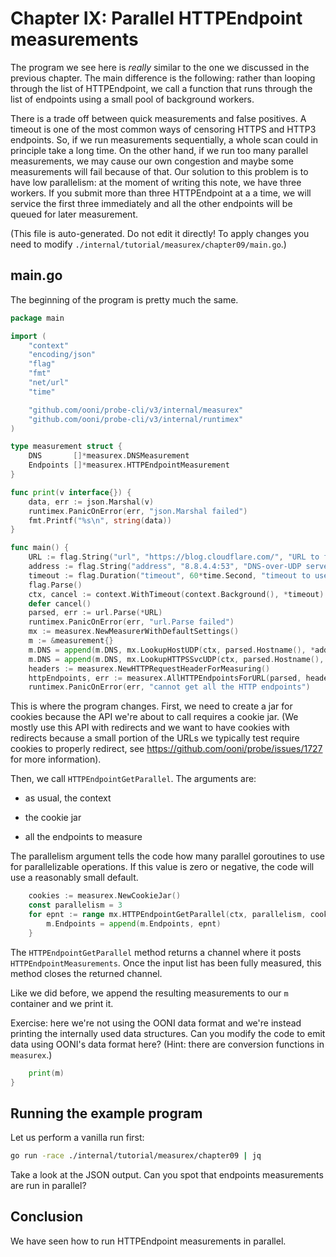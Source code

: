 
# Chapter IX: Parallel HTTPEndpoint measurements

The program we see here is _really_ similar to the one we
discussed in the previous chapter. The main difference
is the following: rather than looping through the list of
HTTPEndpoint, we call a function that runs through the
list of endpoints using a small pool of background workers.

There is a trade off between quick measurements and
false positives. A timeout is one of the most common
ways of censoring HTTPS and HTTP3 endpoints. So, if
we run measurements sequentially, a whole scan could
in principle take a long time. On the other hand,
if we run too many parallel measurements, we may cause
our own congestion and maybe some measurements will
fail because of that. Our solution to this problem is
to have low parallelism: at the moment of writing
this note, we have three workers. If you submit
more than three HTTPEndpoint at a a time, we will
service the first three immediately and all the
other endpoints will be queued for later measurement.

(This file is auto-generated. Do not edit it directly! To apply
changes you need to modify `./internal/tutorial/measurex/chapter09/main.go`.)

## main.go

The beginning of the program is pretty much the same.

```Go
package main

import (
	"context"
	"encoding/json"
	"flag"
	"fmt"
	"net/url"
	"time"

	"github.com/ooni/probe-cli/v3/internal/measurex"
	"github.com/ooni/probe-cli/v3/internal/runtimex"
)

type measurement struct {
	DNS       []*measurex.DNSMeasurement
	Endpoints []*measurex.HTTPEndpointMeasurement
}

func print(v interface{}) {
	data, err := json.Marshal(v)
	runtimex.PanicOnError(err, "json.Marshal failed")
	fmt.Printf("%s\n", string(data))
}

func main() {
	URL := flag.String("url", "https://blog.cloudflare.com/", "URL to fetch")
	address := flag.String("address", "8.8.4.4:53", "DNS-over-UDP server address")
	timeout := flag.Duration("timeout", 60*time.Second, "timeout to use")
	flag.Parse()
	ctx, cancel := context.WithTimeout(context.Background(), *timeout)
	defer cancel()
	parsed, err := url.Parse(*URL)
	runtimex.PanicOnError(err, "url.Parse failed")
	mx := measurex.NewMeasurerWithDefaultSettings()
	m := &measurement{}
	m.DNS = append(m.DNS, mx.LookupHostUDP(ctx, parsed.Hostname(), *address))
	m.DNS = append(m.DNS, mx.LookupHTTPSSvcUDP(ctx, parsed.Hostname(), *address))
	headers := measurex.NewHTTPRequestHeaderForMeasuring()
	httpEndpoints, err := measurex.AllHTTPEndpointsForURL(parsed, headers, m.DNS...)
	runtimex.PanicOnError(err, "cannot get all the HTTP endpoints")
```

This is where the program changes. First, we need to create a jar
for cookies because the API we're about to call requires a
cookie jar. (We mostly use this API with redirects and we want
to have cookies with redirects because a small portion of the
URLs we typically test require cookies to properly redirect,
see https://github.com/ooni/probe/issues/1727 for more information).

Then, we call `HTTPEndpointGetParallel`. The arguments are:

- as usual, the context

- the cookie jar

- all the endpoints to measure

The parallelism argument tells the code how many parallel goroutines
to use for parallelizable operations. If this value is zero or negative,
the code will use a reasonably small default.

```Go
	cookies := measurex.NewCookieJar()
	const parallelism = 3
	for epnt := range mx.HTTPEndpointGetParallel(ctx, parallelism, cookies, httpEndpoints...) {
		m.Endpoints = append(m.Endpoints, epnt)
	}
```

The `HTTPEndpointGetParallel` method returns a channel where it
posts `HTTPEndpointMeasurements`. Once the input list has been
fully measured, this method closes the returned channel.

Like we did before, we append the resulting measurements to
our `m` container and we print it.

Exercise: here we're not using the OONI data format and we're
instead printing the internally used data structures. Can
you modify the code to emit data using OONI's data format here?
(Hint: there are conversion functions in `measurex`.)

```Go
	print(m)
}

```

## Running the example program

Let us perform a vanilla run first:

```bash
go run -race ./internal/tutorial/measurex/chapter09 | jq
```

Take a look at the JSON output. Can you spot that
endpoints measurements are run in parallel?

## Conclusion

We have seen how to run HTTPEndpoint measurements in parallel.

